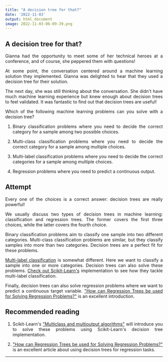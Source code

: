 ```yaml
---
title: "A decision tree for that?"
date: '2022-11-03'
output: html_document
image: 2022-11-03-06-09-39.png
---
```


## A decision tree for that?

Gianna had the opportunity to meet some of her technical heroes at a conference, and of course, she peppered them with questions!

At some point, the conversation centered around a machine learning solution they implemented. Gianna was delighted to hear that they used a decision tree for their solution.

The next day, she was still thinking about the conversation. She didn't have much machine learning experience but knew enough about decision trees to feel validated. It was fantastic to find out that decision trees are useful!

Which of the following machine learning problems can you solve with a decision tree?


1. Binary classification problems where you need to decide the correct category for a sample among two possible choices.

2. Multi-class classification problems where you need to decide the correct category for a sample among multiple choices.

3. Multi-label classification problems where you need to decide the correct categories for a sample among multiple choices.

4. Regression problems where you need to predict a continuous output.


## Attempt

Every one of the choices is a correct answer: decision trees are really powerful!

We usually discuss two types of decision trees in machine learning: classification and regression trees. The former covers the first three choices, while the latter covers the fourth choice.

Binary classification problems aim to classify one sample into two different categories. Multi-class classification problems are similar, but they classify samples into more than two categories. Decision trees are a perfect fit for these problems.

[Multi-label classification](https://en.wikipedia.org/wiki/Multi-label_classification) is somewhat different. Here we want to classify a sample into one or more categories. Decision trees can also solve these problems. [Check out Scikit-Learn's](https://scikit-learn.org/stable/modules/multiclass.html#multilabel-classification) implementation to see how they tackle multi-label classification.

Finally, decision trees can also solve regression problems where we want to predict a continuous target variable. ["How can Regression Trees be used for Solving Regression Problems?"](https://medium.com/analytics-vidhya/regression-trees-decision-tree-for-regression-machine-learning-e4d7525d8047) is an excellent introduction.


## Recommended reading


1. Scikit-Learn's ["Multiclass and multioutput algorithms"](https://scikit-learn.org/stable/modules/multiclass.html#multilabel-classification) will introduce you to solve these problems using Scikit-Learn's decision tree implementation.

2. ["How can Regression Trees be used for Solving Regression Problems?"](https://medium.com/analytics-vidhya/regression-trees-decision-tree-for-regression-machine-learning-e4d7525d8047) is an excellent article about using decision trees for regression tasks.


<style>
body {
text-align: justify}
</style>
****